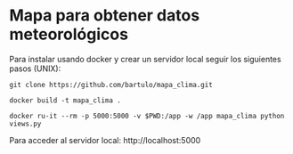 # Mapa para obtener datos meteorológicos

Para instalar usando docker y crear un servidor local seguir los siguientes pasos (UNIX):

```
git clone https://github.com/bartulo/mapa_clima.git
```


```
docker build -t mapa_clima .
```

```
docker ru-it --rm -p 5000:5000 -v $PWD:/app -w /app mapa_clima python views.py
```

Para acceder al servidor local: http://localhost:5000
